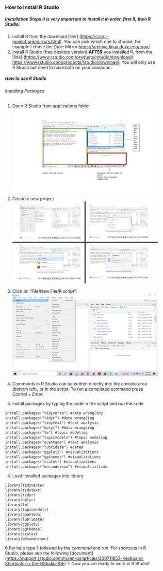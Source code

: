 ### How to Install R Studio
##### Installation Steps **it is very important to install it in order, first R, then R Studio**:
1. Install R from the download [link] (https://cran.r-project.org/mirrors.html). You can pick which one to choose, for example I chose the Duke Mirror <https://archive.linux.duke.edu/cran/>
2. Install R Studio (free desktop version) **AFTER** you installed R, from the [link] (https://www.rstudio.com/products/rstudio/download/) <https://www.rstudio.com/products/rstudio/download/>. You will only use R Studio but need to have both on your computer.  

##### How to use R Studio
###### Installing Packages
1. Open R Studio from applications folder\
![R Studio Layout](https://github.com/nwccpp/install_R/blob/main/Presentation1.jpg?raw=true)

2. Create a new project\
![Steps](https://github.com/nwccpp/install_R/blob/main/Presentation2.jpg?raw=true)

3. Click on “File/New File/R script”:\
![New Script](https://github.com/nwccpp/install_R/blob/main/R_Script_1.png?raw=true)

4. Commands in R Studio can be written directly into the console area (bottom left), or in the script. To run a completed command press *Control + Enter*. 

5. Install packages by typing the code in the script and *run* the code
```{r}
install.packages("tidyverse") #data wrangling
install.packages("tidyr") #data wrangling
install.packages("tidytext") #text analysis
install.packages("dplyr") #data wrangling
install.packages("tm") #topic modeling
install.packages("topicmodels") #topic modeling
install.packages("quanteda") #text analysis
install.packages("lubridate") #dates
install.packages("ggplot2") #visualizations
install.packages("ggthemes") #visualizations
install.packages("scales") #visualizations
install.packages("wesanderson") #visualizations
```
4. Load installed packages into library
```{r}
library(tidyverse)
library(tidytext)
library(tidyr)
library(dplyr)
library(tm)
library(topicmodels)
library(quanteda)
library(lubridate)
library(ggplot2)
library(ggthemes)
library(scales)
library(wesanderson)
````
6.For help type ? followed by the *command* and *run*. For shortcuts in R Studio, please see the following [document] (https://support.rstudio.com/hc/en-us/articles/200711853-Keyboard-Shortcuts-in-the-RStudio-IDE)
7. Now you are ready to work in R Studio! 
